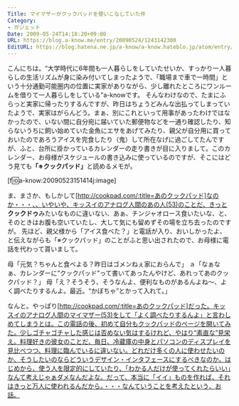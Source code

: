 ```yaml
---
Title: マイマザーがクックパッドを使いこなしていた件
Category:
- ガジェット
Date: 2009-05-24T14:18:20+09:00
URL: https://blog.a-know.me/entry/20090524/1243142300
EditURL: https://blog.hatena.ne.jp/a-know/a-know.hateblo.jp/atom/entry/12921228815727980073
---
```



こんにちは。“大学時代に6年間も一人暮らしをしていたせいか、すっかり一人暮らしの生活リズムが身に染み付いてしまったようで、「職場まで車で一時間」という十分通勤可能圏内の位置に実家がありながら、少し離れたところにワンルームを借りて一人暮らしをしている”a-knowです。
そんなわけなので、たまにふらっと実家に帰ったりするんですが、昨日はちょうどみんな出払ってしまっていたようで、実家はがらんどう。まぁ、別にこれといって用事があったわけではなかったので、いない間に自分宛に届いていた郵便物などを一通り確認したり、知らないうちに飼い始めていた金魚にエサをあげてみたり、親父が自分用に買っておいたのであろうアイスを完食したり（鬼）して所在なげに過ごしてたんですが、ふと、台所に掛かっているカレンダーの走り書きが目に入りまして。このカレンダー、お母様がスケジュールの書き込みに使っているのですが、そこにはどう見ても<span style="font-weight:bold;">「※クックパッド」</span>と読めるメモが。


[f:id:a-know:20090523151414j:image]


ま、まさか、もしかして[http://cookpad.com/:title=あのクックパッド]なのか・・・、、いやいや、キッスイのアナログ人間のあの人(53)のことだ、きっと<span style="font-weight:bold;">クックドゥ</span>みたいなものに違いない、あぁ、チンジャオロース食いたいな、と、そのときはお腹も空いていたし、大して気にも留めずその場を立ち去ったのですが。
先ほど、親父様から「アイス食べた？」と電話が入り、おいしかったよ、と伝えながらも「※クックパッド」のことがふと思い出されたので、お母様に電話を代わって貰いまして。


母「元気？ちゃんと食べよる？昨日はゴメンねぇ家におらんで」
ａ「なぁなぁ、カレンダーに“クックパッド”って書いてあったんやけど、あれってあのクックパッド？」
母「え？そうそう、そうなんよ、便利なものがあるんよね〜、よく調べたりするんよ。最近。“かぼちゃ”とかって入れて。」


なんと。やっぱり[http://cookpad.com/:title=あのクックパッド]だった。キッスイのアナログ人間のマイマザー(53)をして「よく調べたりするんよ」と言わしめてしまうとは。この電話の後、初めて自分もクックパッドのページを開いてみた。少しゴチャゴチャした感じは否めない気はするけれど、やはり“素直な”見栄え。料理好きの彼女のことだ、毎日、冷蔵庫の中身とパソコンのディスプレイを見比べつつ、料理に臨んでいるに違いない。どれだけ多くの人に使わせたいのか、そうしたいのならどういうデザイン・インタフェースにするべきなのか。はじめから、使う人を限定的にしていたり、「わかる人だけが使ってくれたらいい」なんて考えじゃぁダメなんだよな。だって、本当に「イイ」ものを作れば、それはきっと万人に使われるんだから。・・・なんていうことを考えたという、お話。
